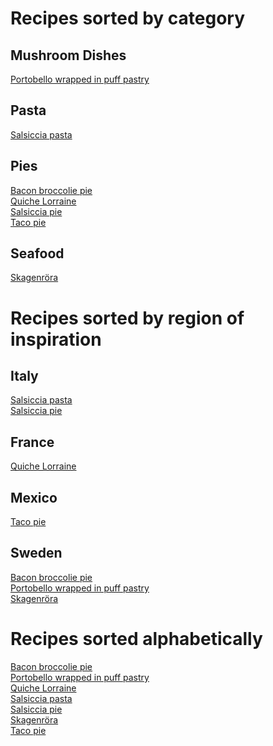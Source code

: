 # Recipes sorted by category
## Mushroom Dishes
[Portobello wrapped in puff pastry](https://github.com/henningonsbring/Recipes/blob/main/portobello_wrapped_in_puff_pastry.md)
## Pasta
[Salsiccia pasta](https://github.com/henningonsbring/Recipes/blob/main/salsiccia_pasta.md)
## Pies
[Bacon broccolie pie](https://github.com/henningonsbring/Recipes/blob/main/bacon_broccoli_pie.md)<br>
[Quiche Lorraine](https://github.com/henningonsbring/Recipes/blob/main/quiche_lorraine.md)<br>
[Salsiccia pie](https://github.com/henningonsbring/Recipes/blob/main/salsiccia_pie.md)<br>
[Taco pie](https://github.com/henningonsbring/Recipes/blob/main/taco_pie.md)
## Seafood
[Skagenröra](https://github.com/henningonsbring/Recipes/blob/main/skagenrora.md)
# Recipes sorted by region of inspiration
## Italy
[Salsiccia pasta](https://github.com/henningonsbring/Recipes/blob/main/salsiccia_pasta.md)<br>
[Salsiccia pie](https://github.com/henningonsbring/Recipes/blob/main/salsiccia_pie.md)
## France
[Quiche Lorraine](https://github.com/henningonsbring/Recipes/blob/main/quiche_lorraine.md)
## Mexico
[Taco pie](https://github.com/henningonsbring/Recipes/blob/main/taco_pie.md)
## Sweden
[Bacon broccolie pie](https://github.com/henningonsbring/Recipes/blob/main/bacon_broccoli_pie.md)<br>
[Portobello wrapped in puff pastry](https://github.com/henningonsbring/Recipes/blob/main/portobello_wrapped_in_puff_pastry.md)<br>
[Skagenröra](https://github.com/henningonsbring/Recipes/blob/main/skagenrora.md)
# Recipes sorted alphabetically
[Bacon broccolie pie](https://github.com/henningonsbring/Recipes/blob/main/bacon_broccoli_pie.md)<br>
[Portobello wrapped in puff pastry](https://github.com/henningonsbring/Recipes/blob/main/portobello_wrapped_in_puff_pastry.md)<br>
[Quiche Lorraine](https://github.com/henningonsbring/Recipes/blob/main/quiche_lorraine.md)<br>
[Salsiccia pasta](https://github.com/henningonsbring/Recipes/blob/main/salsiccia_pasta.md)<br>
[Salsiccia pie](https://github.com/henningonsbring/Recipes/blob/main/salsiccia_pie.md)<br>
[Skagenröra](https://github.com/henningonsbring/Recipes/blob/main/skagenrora.md)<br>
[Taco pie](https://github.com/henningonsbring/Recipes/blob/main/taco_pie.md)
